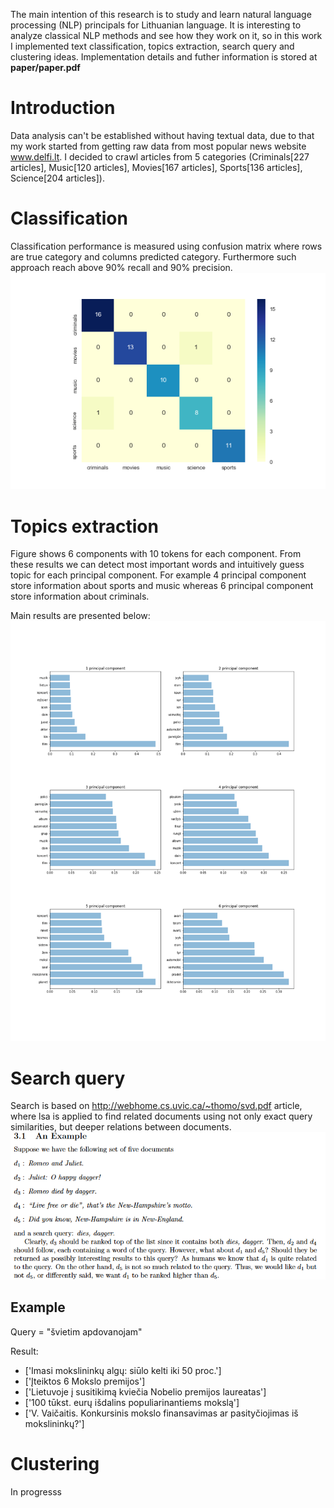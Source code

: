 The main intention of this research is to study and learn natural language processing (NLP) principals  for Lithuanian language. It is interesting to analyze classical NLP methods and see how they work on it, so in this work I implemented text classification, topics extraction, search query and clustering ideas. Implementation details and futher information is stored at **paper/paper.pdf**

# Introduction
Data analysis can't be established without having textual data, due to that my work started from getting raw data from most popular news website www.delfi.lt. I decided to crawl articles from 5 categories (Criminals[227 articles], Music[120 articles], Movies[167 articles], Sports[136 articles], Science[204 articles]).
# Classification

Classification performance is measured using confusion matrix where rows are
true category and columns predicted category. Furthermore such approach reach above 90% recall and 90% precision.
![GitHub Logo](/visualizations/confussion_matrix.png)

# Topics extraction
Figure shows 6 components with 10 tokens for each component. From these results we can detect most important words and intuitively guess topic for each principal component. For example 4 principal component store information about  sports and music whereas 6 principal component store information about criminals.

Main results are presented below:
![GitHub Logo](/visualizations/main_term_components.png)


# Search query

Search is based on http://webhome.cs.uvic.ca/~thomo/svd.pdf article, where lsa is applied to find related documents using not only exact query similarities, but deeper relations between documents.
![GitHub Logo](/visualizations/search_query_example.png)
## Example
Query = "švietim apdovanojam"

Result:

* ['Imasi mokslininkų algų: siūlo kelti iki 50 proc.']
* ['Įteiktos 6 Mokslo premijos']
* ['Lietuvoje į susitikimą kviečia Nobelio premijos laureatas']
* ['100 tūkst. eurų išdalins populiarinantiems mokslą']
* ['V. Vaičaitis. Konkursinis mokslo finansavimas ar pasityčiojimas iš mokslininkų?']

# Clustering

In progresss
